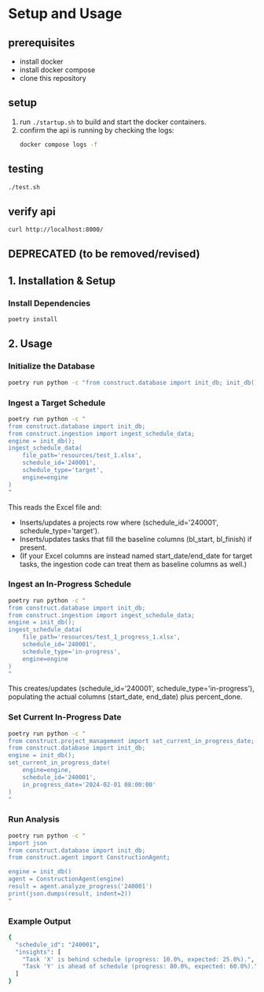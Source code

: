 # Setup and Usage

## prerequisites
- install docker
- install docker compose
- clone this repository

## setup
1. run `./startup.sh` to build and start the docker containers.
2. confirm the api is running by checking the logs:  
   ```bash
   docker compose logs -f
   ```

## testing
  ```bash
  ./test.sh
  ```

## verify api
  ```bash
  curl http://localhost:8000/
  ```


DEPRECATED (to be removed/revised)
----------

## 1. Installation & Setup

### Install Dependencies

```bash
poetry install
```

## 2. Usage

### Initialize the Database

```bash
poetry run python -c "from construct.database import init_db; init_db()"
```

### Ingest a Target Schedule

```bash
poetry run python -c "
from construct.database import init_db;
from construct.ingestion import ingest_schedule_data;
engine = init_db();
ingest_schedule_data(
    file_path='resources/test_1.xlsx',
    schedule_id='240001',
    schedule_type='target',
    engine=engine
)
"
```

This reads the Excel file and:

* Inserts/updates a projects row where (schedule_id='240001', schedule_type='target').
* Inserts/updates tasks that fill the baseline columns (bl_start, bl_finish) if present.
* (If your Excel columns are instead named start_date/end_date for target tasks, the ingestion code can treat them as baseline columns as well.)

### Ingest an In-Progress Schedule

```bash
poetry run python -c "
from construct.database import init_db;
from construct.ingestion import ingest_schedule_data;
engine = init_db();
ingest_schedule_data(
    file_path='resources/test_1_progress_1.xlsx',
    schedule_id='240001',
    schedule_type='in-progress',
    engine=engine
)
"
```

This creates/updates (schedule_id='240001', schedule_type='in-progress'), populating the actual columns (start_date, end_date) plus percent_done.

### Set Current In-Progress Date

```bash
poetry run python -c "
from construct.project_management import set_current_in_progress_date;
from construct.database import init_db;
engine = init_db();
set_current_in_progress_date(
    engine=engine,
    schedule_id='240001',
    in_progress_date='2024-02-01 08:00:00'
)
"
```

### Run Analysis

```bash
poetry run python -c "
import json
from construct.database import init_db;
from construct.agent import ConstructionAgent;

engine = init_db()
agent = ConstructionAgent(engine)
result = agent.analyze_progress('240001')
print(json.dumps(result, indent=2))
"
```

### Example Output

```bash
{
  "schedule_id": "240001",
  "insights": [
    "Task 'X' is behind schedule (progress: 10.0%, expected: 25.0%).",
    "Task 'Y' is ahead of schedule (progress: 80.0%, expected: 60.0%)."
  ]
}
```
